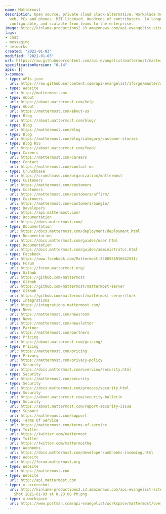 ```yaml
---
name: Mattermost
description: Open source, private cloud Slack-alternative, Workplace messaging for
  web, PCs and phones. MIT-licensed. Hundreds of contributors. 14 languages. Secure,
  configurable, and scalable from teams to the enterprise.
image: http://kinlane-productions2.s3.amazonaws.com/api-evangelist-site/company/logos/mattermost-logo.png
tags:
- chat
- messaging
- networks
created: "2021-01-03"
modified: "2021-01-03"
url: https://raw.githubusercontent.com/api-evangelist/mattermost/master/apis.json
specificationVersion: "0.14"
apis: []
x-common:
- type: APIs.json
  url: https://raw.githubusercontent.com/api-evangelist/1forge/master/apis.json
- type: Website
  url: http://mattermost.com
- type: About
  url: https://about.mattermost.com/help
- type: About
  url: https://mattermost.com/about-us
- type: Blog
  url: https://about.mattermost.com/blog/
- type: Blog
  url: https://mattermost.com/blog
- type: Blog
  url: https://mattermost.com/blog/category/customer-stories
- type: Blog RSS
  url: https://about.mattermost.com/feed/
- type: Careers
  url: https://mattermost.com/careers
- type: Contact
  url: https://mattermost.com/contact-us
- type: Crunchbase
  url: https://crunchbase.com/organization/mattermost
- type: Customers
  url: https://mattermost.com/customers
- type: Customers
  url: https://mattermost.com/customers/affirm/
- type: Customers
  url: https://mattermost.com/customers/bungie/
- type: Developers
  url: https://api.mattermost.com/
- type: Documentation
  url: https://docs.mattermost.com/
- type: Documentation
  url: https://docs.mattermost.com/deployment/deployment.html
- type: Documentation
  url: https://docs.mattermost.com/guides/user.html
- type: Documentation
  url: https://docs.mattermost.com/guides/administrator.html
- type: Facebook
  url: https://www.facebook.com/Mattermost-2300985916642531/
- type: Forum
  url: https://forum.mattermost.org/
- type: Github
  url: https://github.com/mattermost
- type: Github
  url: https://github.com/mattermost/mattermost-server
- type: Github
  url: https://github.com/mattermost/mattermost-server/fork
- type: Integrations
  url: https://integrations.mattermost.com/
- type: News
  url: https://mattermost.com/newsroom
- type: News
  url: https://mattermost.com/newsletter
- type: Partner
  url: https://mattermost.com/partners
- type: Pricing
  url: https://about.mattermost.com/pricing/
- type: Pricing
  url: https://mattermost.com/pricing
- type: Privacy
  url: https://mattermost.com/privacy-policy
- type: Security
  url: https://docs.mattermost.com/overview/security.html
- type: Security
  url: https://mattermost.com/security
- type: Security
  url: https://docs.mattermost.com/process/security.html
- type: Security
  url: https://about.mattermost.com/security-bulletin
- type: Security
  url: https://about.mattermost.com/report-security-issue
- type: Support
  url: https://mattermost.com/support
- type: Terms Of Service
  url: https://mattermost.com/terms-of-service
- type: Twitter
  url: https://twitter.com/mattermost
- type: Twitter
  url: https://twitter.com/mattermosthq
- type: Webhooks
  url: https://docs.mattermost.com/developer/webhooks-incoming.html
- type: Website
  url: http://forum.mattermost.org
- type: Website
  url: https://mattermost.com
- type: Website
  url: http://api.mattermost.com
- type: x-screenshot
  url: http://kinlane-productions2.s3.amazonaws.com/api-evangelist-site/company/screenshots/Screen
    Shot 2021-01-03 at 8.23.08 PM.png
- type: x-workspace
  url: https://www.postman.com/api-evangelist/workspace/mattermost/overview
...
```

